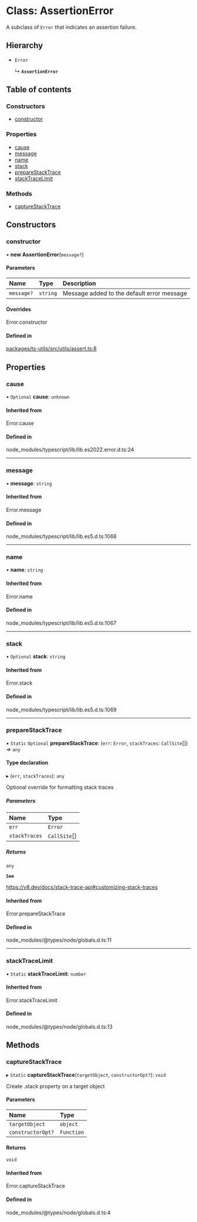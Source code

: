 # Class: AssertionError

A subclass of `Error` that indicates an assertion failure.

## Hierarchy

- `Error`

  ↳ **`AssertionError`**

## Table of contents

### Constructors

- [constructor](AssertionError.md#constructor)

### Properties

- [cause](AssertionError.md#cause)
- [message](AssertionError.md#message)
- [name](AssertionError.md#name)
- [stack](AssertionError.md#stack)
- [prepareStackTrace](AssertionError.md#preparestacktrace)
- [stackTraceLimit](AssertionError.md#stacktracelimit)

### Methods

- [captureStackTrace](AssertionError.md#capturestacktrace)

## Constructors

### constructor

• **new AssertionError**(`message?`)

#### Parameters

| Name       | Type     | Description                                |
| :--------- | :------- | :----------------------------------------- |
| `message?` | `string` | Message added to the default error message |

#### Overrides

Error.constructor

#### Defined in

[packages/ts-utils/src/utils/assert.ts:8](https://github.com/jakubmazanec/js-tools/blob/f865764/packages/ts-utils/src/utils/assert.ts#L8)

## Properties

### cause

• `Optional` **cause**: `unknown`

#### Inherited from

Error.cause

#### Defined in

node_modules/typescript/lib/lib.es2022.error.d.ts:24

---

### message

• **message**: `string`

#### Inherited from

Error.message

#### Defined in

node_modules/typescript/lib/lib.es5.d.ts:1068

---

### name

• **name**: `string`

#### Inherited from

Error.name

#### Defined in

node_modules/typescript/lib/lib.es5.d.ts:1067

---

### stack

• `Optional` **stack**: `string`

#### Inherited from

Error.stack

#### Defined in

node_modules/typescript/lib/lib.es5.d.ts:1069

---

### prepareStackTrace

▪ `Static` `Optional` **prepareStackTrace**: (`err`: `Error`, `stackTraces`: `CallSite`[]) => `any`

#### Type declaration

▸ (`err`, `stackTraces`): `any`

Optional override for formatting stack traces

##### Parameters

| Name          | Type         |
| :------------ | :----------- |
| `err`         | `Error`      |
| `stackTraces` | `CallSite`[] |

##### Returns

`any`

**`See`**

https://v8.dev/docs/stack-trace-api#customizing-stack-traces

#### Inherited from

Error.prepareStackTrace

#### Defined in

node_modules/@types/node/globals.d.ts:11

---

### stackTraceLimit

▪ `Static` **stackTraceLimit**: `number`

#### Inherited from

Error.stackTraceLimit

#### Defined in

node_modules/@types/node/globals.d.ts:13

## Methods

### captureStackTrace

▸ `Static` **captureStackTrace**(`targetObject`, `constructorOpt?`): `void`

Create .stack property on a target object

#### Parameters

| Name              | Type       |
| :---------------- | :--------- |
| `targetObject`    | `object`   |
| `constructorOpt?` | `Function` |

#### Returns

`void`

#### Inherited from

Error.captureStackTrace

#### Defined in

node_modules/@types/node/globals.d.ts:4
